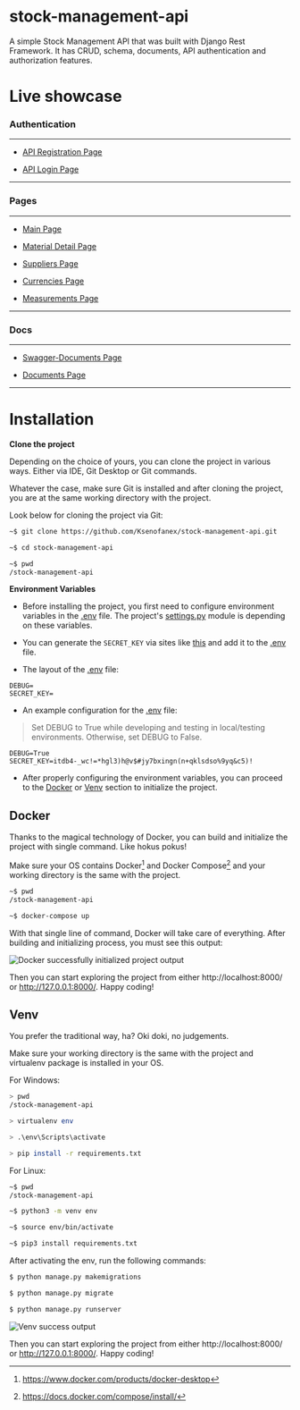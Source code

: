 # stock-management-api

A simple Stock Management API that was built with Django Rest Framework. It has CRUD, schema, documents, API authentication and authorization features.

# Live showcase

### Authentication
***

- [API Registration Page](https://stockmanagementksenofanex.herokuapp.com/api/v1/rest-auth/registration/) 

- [API Login Page](https://stockmanagementksenofanex.herokuapp.com/api-auth/login/?next=/api/v1/materials) 

***
### Pages
***

- [Main Page](https://stockmanagementksenofanex.herokuapp.com/api/v1/materials/)

- [Material Detail Page](https://stockmanagementksenofanex.herokuapp.com/api/v1/materials/1/) 

- [Suppliers Page](https://stockmanagementksenofanex.herokuapp.com/api/v1/suppliers/)

- [Currencies Page](https://stockmanagementksenofanex.herokuapp.com/api/v1/currencies/)

- [Measurements Page](https://stockmanagementksenofanex.herokuapp.com/api/v1/measurements/) 

***
### Docs
***

- [Swagger-Documents Page](https://stockmanagementksenofanex.herokuapp.com/swagger-docs/)

- [Documents Page](https://stockmanagementksenofanex.herokuapp.com/docs/)
***

# Installation

**Clone the project**

Depending on the choice of yours, you can clone the project in various ways. Either via IDE, Git Desktop or Git commands.

Whatever the case, make sure Git is installed and after cloning the project, you are at the same working directory with the project.

Look below for cloning the project via Git:

```bash
~$ git clone https://github.com/Ksenofanex/stock-management-api.git

~$ cd stock-management-api

~$ pwd
/stock-management-api
```

**Environment Variables**

* Before installing the project, you first need to configure environment variables in the [.env](stockmanagement_project/.env) file. The project's [settings.py](stockmanagement_project/settings.py) module is depending on these variables.
* You can generate the `SECRET_KEY` via sites like [this](https://djecrety.ir/) and add it to the [.env](https://github.com/Ksenofanex/stock-management-api/blob/35955cdabcb12e3cdb0d9bcff4efa23bee921682/stockmanagement_project/.env#L2) file.

* The layout of the [.env](stockmanagement_project/.env) file:

```
DEBUG=
SECRET_KEY=
```

* An example configuration for the [.env](stockmanagement_project/.env) file:

> Set DEBUG to True while developing and testing in local/testing environments. Otherwise, set DEBUG to False.

```
DEBUG=True
SECRET_KEY=itdb4-_wc!=*hgl3)h@v$#jy7bxingn(n+qklsdso%9yq&c5)!
```

* After properly configuring the environment variables, you can proceed to the [Docker](https://github.com/Ksenofanex/stock-management-api#docker) or [Venv](https://github.com/Ksenofanex/stock-management-api#venv) section to initialize the project.

## Docker

Thanks to the magical technology of Docker, you can build and initialize the project with single command. Like hokus pokus!

Make sure your OS contains Docker[^1] and Docker Compose[^2] and your working directory is the same with the project.

```bash
~$ pwd
/stock-management-api

~$ docker-compose up
```

With that single line of command, Docker will take care of everything. After building and initializing process, you must see this output:

![Docker successfully initialized project output](https://i.imgur.com/PiTp1cL.png)

Then you can start exploring the project from either http://localhost:8000/ or http://127.0.0.1:8000/. Happy coding!

## Venv

You prefer the traditional way, ha? Oki doki, no judgements.

Make sure your working directory is the same with the project and virtualenv package is installed in your OS.

For Windows:

```bash
> pwd
/stock-management-api

> virtualenv env

> .\env\Scripts\activate

> pip install -r requirements.txt
```

For Linux:

```bash
~$ pwd
/stock-management-api

~$ python3 -m venv env

~$ source env/bin/activate

~$ pip3 install requirements.txt
```

After activating the env, run the following commands:

```bash
$ python manage.py makemigrations

$ python manage.py migrate

$ python manage.py runserver
```

![Venv success output](https://i.imgur.com/k3zGPJ3.png)

Then you can start exploring the project from either http://localhost:8000/ or http://127.0.0.1:8000/. Happy coding!

[^1]: https://www.docker.com/products/docker-desktop
[^2]: https://docs.docker.com/compose/install/

